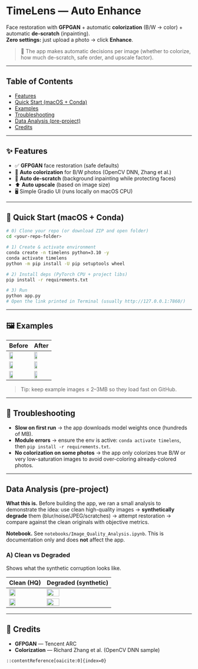 # TimeLens — Auto Enhance
Face restoration with **GFPGAN** + automatic **colorization** (B/W → color) + automatic **de-scratch** (inpainting).  
**Zero settings:** just upload a photo → click **Enhance**.

> 🧠 The app makes automatic decisions per image (whether to colorize, how much de-scratch, safe order, and upscale factor).

---

## Table of Contents
- [Features](#-features)
- [Quick Start (macOS + Conda)](#-quick-start-macos--conda)
- [Examples](#-examples)
- [Troubleshooting](#-troubleshooting)
- [Data Analysis (pre-project)](#data-analysis-pre-project)
- [Credits](#-credits)

---

## ✨ Features
- ✅ **GFPGAN** face restoration (safe defaults)
- 🎨 **Auto colorization** for B/W photos (OpenCV DNN, Zhang et al.)
- 🧽 **Auto de-scratch** (background inpainting while protecting faces)
- ⬆️ **Auto upscale** (based on image size)
- 🖥️ Simple Gradio UI (runs locally on macOS CPU)

---

## 🚀 Quick Start (macOS + Conda)
```bash
# 0) Clone your repo (or download ZIP and open folder)
cd <your-repo-folder>

# 1) Create & activate environment
conda create -n timelens python=3.10 -y
conda activate timelens
python -m pip install -U pip setuptools wheel

# 2) Install deps (PyTorch CPU + project libs)
pip install -r requirements.txt

# 3) Run
python app.py
# Open the link printed in Terminal (usually http://127.0.0.1:7860/)
````

</details>

---

## 🖼️ Examples

| Before                                  | After                                   |
| --------------------------------------- | --------------------------------------- |
| <img src="examples/B1.jpg" width="45%"> | <img src="examples/F1.jpg" width="45%"> |
| <img src="examples/B2.jpg" width="45%"> | <img src="examples/F2.jpg" width="45%"> |
| <img src="examples/B3.jpg" width="45%"> | <img src="examples/F3.jpg" width="45%"> |

> Tip: keep example images ≤ 2–3MB so they load fast on GitHub.

---

## 🧯 Troubleshooting

* **Slow on first run** → the app downloads model weights once (hundreds of MB).
* **Module errors** → ensure the env is active: `conda activate timelens`, then `pip install -r requirements.txt`.
* **No colorization on some photos** → the app only colorizes true B/W or very low-saturation images to avoid over-coloring already-colored photos.

---

## Data Analysis (pre-project)

**What this is.** Before building the app, we ran a small analysis to demonstrate the idea:
use clean high-quality images → **synthetically degrade** them (blur/noise/JPEG/scratches) →
attempt restoration → compare against the clean originals with objective metrics.

**Notebook.** See `notebooks/Image_Quality_Analysis.ipynb`.
This is documentation only and does **not** affect the app.

### A) Clean vs Degraded

Shows what the synthetic corruption looks like.

| Clean (HQ)                                             | Degraded (synthetic)                                      |
| ------------------------------------------------------ | --------------------------------------------------------- |
| <img src="examples/analysis/01_clean.jpg" width="45%"> | <img src="examples/analysis/01_degraded.jpg" width="45%"> |
| <img src="examples/analysis/02_clean.jpg" width="45%"> | <img src="examples/analysis/02_degraded.jpg" width="45%"> |

---

## 🙏 Credits

* **GFPGAN** — Tencent ARC
* **Colorization** — Richard Zhang et al. (OpenCV DNN sample)

```
::contentReference[oaicite:0]{index=0}
```
